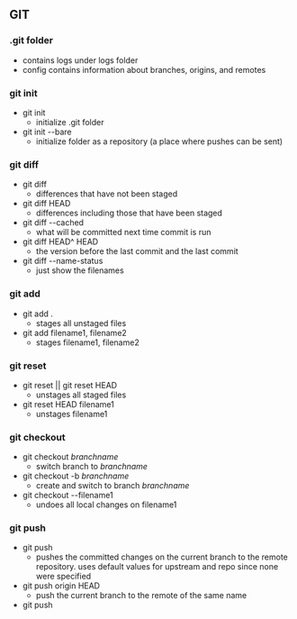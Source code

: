 ## GIT

### .git folder
* contains logs under logs folder
* config contains information about branches, origins, and remotes


### git init
* git init
	- initialize .git folder
* git init --bare
	- initialize folder as a repository (a place where pushes can be sent)


### git diff
* git diff
	- differences that have not been staged
* git diff HEAD
	- differences including those that have been staged
* git diff --cached
	- what will be committed next time commit is run
* git diff HEAD^ HEAD
	- the version before the last commit and the last commit
* git diff --name-status
	- just show the filenames


### git add
* git add .
	- stages all unstaged files
* git add filename1, filename2
	- stages filename1, filename2

### git reset
* git reset || git reset HEAD
	- unstages all staged files
* git reset HEAD filename1
	- unstages filename1

### git checkout
* git checkout <i>branchname</i>
	- switch branch to <i>branchname</i>
* git checkout -b <i>branchname</i>
	- create and switch to branch <i>branchname</i>
* git checkout --filename1
	- undoes all local changes on filename1

### git push
* git push
	- pushes the committed changes on the current branch to the remote repository. uses default values for upstream and repo since none were specified
* git push origin HEAD
	- push the current branch to the remote of the same name
* git push 